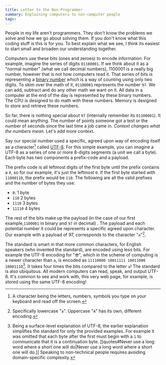```yaml
---
title: Letter to the Non-Programmer
summary: Explaining computers to non-computer people
tags:
---
```

	
People in my life aren't programmers. They don't know the problems we solve and how we go about solving them. If you don't know what this coding stuff is this is for you. To best explain what we see, I think its easiest to start small and broaden our understanding together. 

<!-- ## What is a computer? -->

Computers use these bits (ones and zeroes) to encode information. For example, imagine the series of digits `01100001`. If we think about it as a "normal number" (what we call decimal numbers), 1100001 is a really big number, however that is not how computers read it. That series of bits is representing a [binary number](https://en.wikipedia.org/wiki/Binary_number) which is a way of counting using only two digits. To skim over the math of it, `01100001` represents the number `97`. We can add, subtract and do any other math we want on it. All data in a computer at the end of the day is represented by these binary numbers. The CPU is designed to do math with these numbers. Memory is designed to store and retrieve these numbers.

So far, there is nothing special about `97` (internally remember its `01100001`). It could mean anything. The number of points someone got a test or the number of seconds since the last time a job came in. *Context changes what the numbers mean.* Let's add more context.

Say our special number used a specific, agreed upon way of encoding itself as a character[^2] called [UTF-8](https://en.wikipedia.org/wiki/UTF-8). For this simple example, you can imagine a UTF-8 as a series of one or more 8-digits segments (a unit we call a byte). Each byte has two components a prefix-code and a payload.

The prefix code is all leftmost digits of the first byte until the prefix contains a `0`, so for our example, it's just the leftmost `0`. If the first byte started with `11000110`, the prefix would be `110`. The following are all the valid prefixes and the number of bytes they use:
- `0`: 1 byte
- `110` 2 bytes
- `1110` 3 bytes
- `11110` 4 bytes

The rest of the bits make up the payload (in the case of our first example,`1100001` in binary  and `97` in decimal) .  The payload and each potential number it could be represents a specific agreed upon character. Our example with a payload of 97, corresponds to the character "`a`"[^3].

The standard is smart in that more common characters, for English speakers (who invented the standard), are encoded using less bits. For example the UTF-8 encoding for "`😎`", which in the scheme of computing is a newer character than `a`, is encoded as `11110000 10011111 10011000 10001110`[^4]. It takes four times the bits compared to the letter `a`! The standard is also ubiquitous. All modern computers can read, speak, and output UTF-8. It's common to see and work with, this very web page, for example, is stored using the same UTF-8 encoding!

<!--
TODO: Transition to the next part

## How do we tell computers what to do?

That's what a computer is. We tell it to follow instructions and when it does those instructions something *interesting* happens. At the smallest level, we tell the computer to do math. For a bank deposit we say add your paycheck to your balance. When you like a video we say to increment (add 1) to the video's number of likes. 

-->

[^1]: This is because computers are made up of [transistors](https://www.imec-int.com/en/semiconductor-education-and-workforce-development/microchips/history-microchips/transistors), which have two electrical states: on and off. This is done since its easier to read lots of electricity vs little/no electricity. Imagine a light bulb. It's easier to distinguish between a light bulb being on and off rather than comparing between half power vs 3/4 power.

[^2]: A character being the letters, numbers, symbols you type on your keyboard and read off the screen.

[^3]: Specifically lowercase "`a`". Uppercase "`A`" has its own, different encoding.

	[^4]: Being a surface-level explanation of UTF-8, the earlier explanation simplifies the standard for only the provided examples. For example it was omitted that each byte after the first must begin with a `1` to communicate that it is a continuation byte. [[quotes#Never use a long word where a short one will do|Never use a long word where a short one will do.]] Speaking to non-technical people requires avoiding domain-specific complexity.